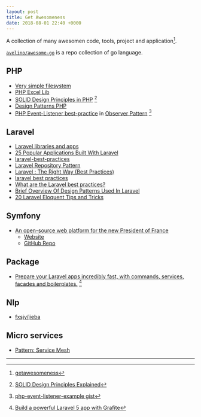 ```yaml
---
layout: post
title: Get Awesomeness
date: 2018-08-01 22:40 +0000
---
```


A collection of many awesomen code, tools, project and application[^1].

[^1]: [getawesomeness](https://getawesomeness.herokuapp.com/get/laravel)

[`avelino/awesome-go`](https://github.com/avelino/awesome-go) is a repo collection of go language.



## PHP
* [Very simple filesystem ](https://github.com/michael-donat/php-vfs)
* [PHP Excel Lib](https://github.com/PHPOffice/PhpSpreadsheet)
* [SOLID Design Principles in PHP](https://github.com/wataridori/solid-php-example) [^2]
* [Design Patterns PHP](https://github.com/domnikl/DesignPatternsPHP)
* [PHP Event-Listener best-practice](https://stackoverflow.com/questions/4471183/php-event-listener-best-practice-implementation) in [Observer Pattern](https://sourcemaking.com/design_patterns/observer) [^php-event-listener-example]

[^php-event-listener-example]: [php-event-listener-example gist](https://gist.github.com/im4aLL/548c11c56dbc7267a2fe96bda6ed348b)

[^2]: [SOLID Design Principles Explained](https://stackify.com/solid-design-principles/)



## Laravel
* [Laravel libraries and apps](https://laralibs.com/)
* [25 Popular Applications Built With Laravel](https://vegibit.com/25-popular-applications-built-with-laravel/)
* [laravel-best-practices](https://github.com/alexeymezenin/laravel-best-practices#do-not-get-data-from-the-env-file-directly)
* [Laravel Repository Pattern](https://vegibit.com/laravel-repository-pattern/)
* [Laravel : The Right Way (Best Practices)](https://medium.com/@adebsalert/laravel-the-right-way-best-practices-2346cd6c5d89)
* [laravel best practices](http://www.laravelbestpractices.com)
* [What are the Laravel best practices?](https://www.quora.com/What-are-the-Laravel-best-practices)
* [Brief Overview Of Design Patterns Used In Laravel](https://www.dunebook.com/brief-overview-of-design-patterns-used-in-laravel/)
* [20 Laravel Eloquent Tips and Tricks](https://laravel-news.com/eloquent-tips-tricks)


## Symfony
* [An open-source web platform for the new President of France](https://symfony.com/blog/an-open-source-web-platform-for-the-new-president-of-france)
  * [Website](https://en-marche.fr/)
  * [GitHub Repo](https://github.com/EnMarche/en-marche.fr)




## Package
* [Prepare your Laravel apps incredibly fast, with commands, services, facades and boilerplates.](https://builder.grafite.ca) [^3]

[^3]: [Build a powerful Laravel 5 app with Grafite](https://medium.com/employbl/build-a-powerful-laravel-5-app-with-grafite-b218a4e7bab)

## Nlp
* [fxsjy/jieba](https://github.com/fxsjy/jieba)


## Micro services
* [Pattern: Service Mesh](http://philcalcado.com/2017/08/03/pattern_service_mesh.html)


---